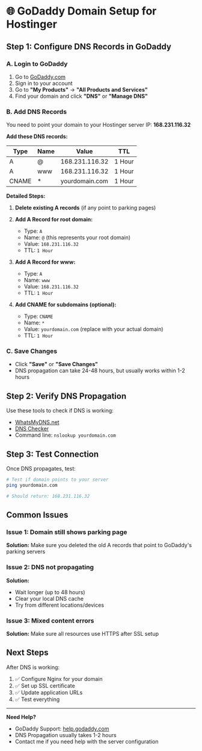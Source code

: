 # 🌐 GoDaddy Domain Setup for Hostinger

## Step 1: Configure DNS Records in GoDaddy

### A. Login to GoDaddy
1. Go to [GoDaddy.com](https://godaddy.com)
2. Sign in to your account
3. Go to **"My Products"** → **"All Products and Services"**
4. Find your domain and click **"DNS"** or **"Manage DNS"**

### B. Add DNS Records
You need to point your domain to your Hostinger server IP: **168.231.116.32**

**Add these DNS records:**

| Type | Name | Value | TTL |
|------|------|-------|-----|
| A | @ | 168.231.116.32 | 1 Hour |
| A | www | 168.231.116.32 | 1 Hour |
| CNAME | * | yourdomain.com | 1 Hour |

**Detailed Steps:**
1. **Delete existing A records** (if any point to parking pages)
2. **Add A Record for root domain:**
   - Type: `A`
   - Name: `@` (this represents your root domain)
   - Value: `168.231.116.32`
   - TTL: `1 Hour`

3. **Add A Record for www:**
   - Type: `A` 
   - Name: `www`
   - Value: `168.231.116.32`
   - TTL: `1 Hour`

4. **Add CNAME for subdomains (optional):**
   - Type: `CNAME`
   - Name: `*`
   - Value: `yourdomain.com` (replace with your actual domain)
   - TTL: `1 Hour`

### C. Save Changes
- Click **"Save"** or **"Save Changes"**
- DNS propagation can take 24-48 hours, but usually works within 1-2 hours

## Step 2: Verify DNS Propagation

Use these tools to check if DNS is working:
- [WhatsMyDNS.net](https://whatsmydns.net)
- [DNS Checker](https://dnschecker.org)
- Command line: `nslookup yourdomain.com`

## Step 3: Test Connection

Once DNS propagates, test:
```bash
# Test if domain points to your server
ping yourdomain.com

# Should return: 168.231.116.32
```

## Common Issues

### Issue 1: Domain still shows parking page
**Solution:** Make sure you deleted the old A records that point to GoDaddy's parking servers

### Issue 2: DNS not propagating
**Solution:** 
- Wait longer (up to 48 hours)
- Clear your local DNS cache
- Try from different locations/devices

### Issue 3: Mixed content errors
**Solution:** Make sure all resources use HTTPS after SSL setup

## Next Steps

After DNS is working:
1. ✅ Configure Nginx for your domain
2. ✅ Set up SSL certificate
3. ✅ Update application URLs
4. ✅ Test everything

---

**Need Help?**
- GoDaddy Support: [help.godaddy.com](https://help.godaddy.com)
- DNS Propagation usually takes 1-2 hours
- Contact me if you need help with the server configuration
